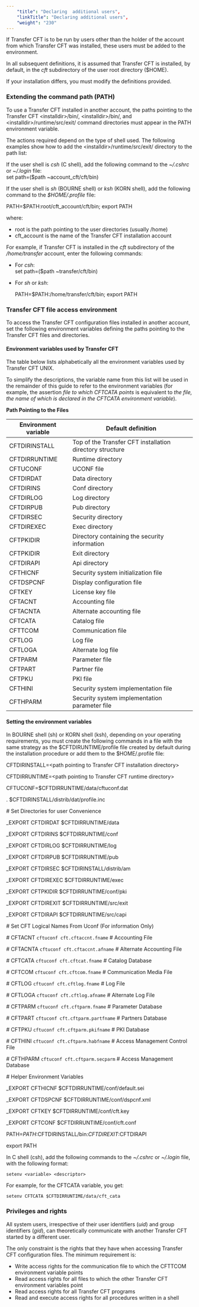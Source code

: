 ```yaml
---
    "title": "Declaring  additional users",
    "linkTitle": "Declaring additional users",
    "weight": "230"
---
```

If Transfer CFT is to be run by users other than the holder of the account
from which Transfer CFT was installed, these users must be added to the environment.

In all subsequent definitions, it is assumed that Transfer CFT is installed,
by default, in the *cft* subdirectory of the user root directory
($HOME).

If your installation differs, you must modify the definitions provided.

### Extending the command path (PATH)

To use a Transfer CFT installed in another account, the paths pointing to the Transfer CFT &lt;installdir&gt;/bin/, &lt;installdir&gt;/bin/, and &lt;installdir&gt;/runtime/src/exit/ command directories must appear in the PATH environment variable.

The actions required depend on the type of shell used. The following examples show how to add the &lt;installdir&gt;/runtime/src/exit/ directory to the path list:

If the user shell
is *csh* (C shell), add the following command to the *~/.cshrc*
or *~/.login* file:  
set path=($path ~account_cft/cft/bin)

If the user shell
is *sh* (BOURNE shell) or *ksh* (KORN shell), add the following
command to the *$HOME/.profile* file:  
  
PATH=$PATH:root/cft_account/cft/bin; export PATH

where:

- root is the
    path pointing to the user directories (usually /home)    
- cft_account
    is the name of the Transfer CFT installation account     

For example, if Transfer CFT is installed in the *cft* subdirectory
of the */home/transfer* account, enter the following commands:

- For *csh*:  
    set path=($path ~transfer/cft/bin)
- For *sh* or
    *ksh*:  
      
    PATH=$PATH:/home/transfer/cft/bin; export PATH

### Transfer CFT file access environment

To access the Transfer CFT configuration files installed in another
account, set the following environment variables defining the paths pointing
to the Transfer CFT files and directories.

#### Environment variables used by Transfer CFT

The table below lists alphabetically all the environment variables used
by Transfer CFT UNIX.

To simplify the descriptions, the variable name from this list will
be used in the remainder of this guide to refer to the environment variables
(for example, the assertion *file to which CFTCATA points* is equivalent
to *the file, the name of which is declared in the CFTCATA environment
variable*).

**Path Pointing
to the Files**


| **Environment variable**  | **Default definition**  |
| --- | --- |
| CFTDIRINSTALL  | Top of the Transfer CFT installation directory structure  |
| CFTDIRRUNTIME  | Runtime directory  |
| CFTUCONF  | UCONF file  |
| CFTDIRDAT  | Data directory  |
| CFTDIRINS  | Conf directory  |
| CFTDIRLOG  | Log directory  |
| CFTDIRPUB  | Pub directory  |
| CFTDIRSEC  | Security directory  |
| CFTDIREXEC  | Exec directory  |
| CFTPKIDIR  | Directory containing the security information  |
| CFTPKIDIR  | Exit directory  |
| CFTDIRAPI  | Api directory  |
| CFTHICNF  | Security system initialization file  |
| CFTDSPCNF  | Display configuration file  |
| CFTKEY  | License key file  |
| CFTACNT  | Accounting file  |
| CFTACNTA  | Alternate accounting file  |
| CFTCATA  | Catalog file  |
| CFTTCOM  | Communication file  |
| CFTLOG  | Log file  |
| CFTLOGA  | Alternate log file  |
| CFTPARM  | Parameter file  |
| CFTPART  | Partner file  |
| CFTPKU  | PKI file  |
| CFTHINI  | Security system implementation file  |
| CFTHPARM  | Security system implementation parameter file  |


#### Setting the environment variables

In BOURNE shell (sh) or KORN shell (ksh), depending on your operating requirements, you must create the following commands in a file with the same strategy as the $CFTDIRUNTIME/profile file created by default during the installation procedure or add them to the $HOME/.profile file:

CFTDIRINSTALL=&lt;path pointing to Transfer CFT installation directory&gt;

CFTDIRRUNTIME=&lt;path pointing to Transfer CFT runtime directory&gt;

CFTUCONF=$CFTDIRRUNTIME/data/cftuconf.dat

. $CFTDIRINSTALL/distrib/dat/profile.inc

\# Set Directories for user Convenience

_EXPORT CFTDIRDAT $CFTDIRRUNTIME/data

_EXPORT CFTDIRINS $CFTDIRRUNTIME/conf

_EXPORT CFTDIRLOG $CFTDIRRUNTIME/log

_EXPORT CFTDIRPUB $CFTDIRRUNTIME/pub

_EXPORT CFTDIRSEC $CFTDIRINSTALL/distrib/am

_EXPORT CFTDIREXEC $CFTDIRRUNTIME/exec

_EXPORT CFTPKIDIR $CFTDIRRUNTIME/conf/pki

_EXPORT CFTDIREXIT $CFTDIRRUNTIME/src/exit

_EXPORT CFTDIRAPI $CFTDIRRUNTIME/src/capi

\# Set CFT Logical Names From Uconf (For information Only)

\# CFTACNT `cftuconf cft.cftaccnt.fname` \# Accounting File

\# CFTACNTA `cftuconf cft.cftaccnt.afname` \# Alternate Accounting File

\# CFTCATA `cftuconf cft.cftcat.fname` \# Catalog Database

\# CFTCOM `cftuconf cft.cftcom.fname` \# Communication Media File

\# CFTLOG `cftuconf cft.cftlog.fname` \# Log File

\# CFTLOGA `cftuconf cft.cftlog.afname` \# Alternate Log File

\# CFTPARM `cftuconf cft.cftparm.fname` \# Parameter Database

\# CFTPART `cftuconf cft.cftparm.partfname` \# Partners Database

\# CFTPKU `cftuconf cft.cftparm.pkifname` \# PKI Database

\# CFTHINI `cftuconf cft.cftparm.habfname` \# Access Management Control File

\# CFTHPARM `cftuconf cft.cftparm.secparm` \# Access Management Database

\# Helper Environment Variables

_EXPORT CFTHICNF $CFTDIRRUNTIME/conf/default.sei

_EXPORT CFTDSPCNF $CFTDIRRUNTIME/conf/dspcnf.xml

_EXPORT CFTKEY $CFTDIRRUNTIME/conf/cft.key

_EXPORT CFTCONF $CFTDIRRUNTIME/conf/cft.conf

PATH=$PATH:$CFTDIRINSTALL/bin:$CFTDIREXIT:$CFTDIRAPI

export PATH

In C shell (csh), add the following commands to the *~/.cshrc*
or *~/.login* file, with the following format:

`setenv <variable> <descriptor>`

For example, for the CFTCATA variable, you get:

`setenv CFTCATA $CFTDIRRUNTIME/data/cft_cata`

### Privileges and rights

All system users, irrespective of their user identifiers (*uid*)
and group identifiers (*gid*), can theoretically communicate with
another Transfer CFT started by a different user.

The only constraint is the rights that they have when accessing Transfer
CFT configuration files. The minimum requirement is:

- Write access rights
    for the communication file to which the CFTTCOM environment variable points
- Read access rights
    for all files to which the other Transfer CFT environment variables point
- Read access rights
    for all Transfer CFT programs
- Read and execute
    access rights for all procedures written in a shell
